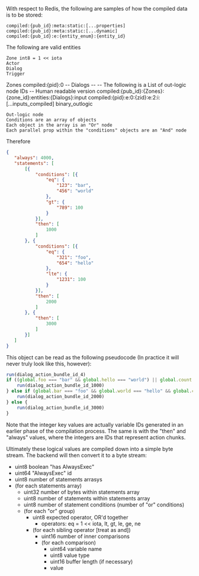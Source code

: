 With respect to Redis, the following are samples of how the compiled data is to be stored:
```
compiled:{pub_id}:meta:static:[...properties]
compiled:{pub_id}:meta:static:[...dynamic]
compiled:{pub_id}:e:{entity_enum}:{entity_id}
```

The following are valid entities
```
Zone int8 = 1 << iota
Actor
Dialog
Trigger
```

Zones
  compiled:{pid}:0
  -- Dialogs --
  -- The following is a List of out-logic node IDs
  -- Human readable version compiled:{pub_id}:{Zones}:{zone_id}:entities:{Dialogs}:input
  compiled:{pid}:e:0:{zid}:e:2:i:[...inputs_compiled] binary_outlogic

```
Out-logic node
Conditions are an array of objects
Each object in the array is an "Or" node
Each parallel prop within the "conditions" objects are an "And" node
```

Therefore

```json
{
   "always": 4000,
   "statements": [
       [{
           "conditions": [{
               "eq": {
                   "123": "bar",
                   "456": "world"
               },
               "gt": {
                   "789": 100
               }
           }],
           "then": [
               1000
           ]
       }, {
           "conditions": [{
               "eq": {
                   "321": "foo",
                   "654": "hello"
               },
               "lte": {
                   "1231": 100
               }
           }],
           "then": [
               2000
           ]
       }, {
           "then": [
               3000
           ]
       }]
   ]
}
```

This object can be read as the following pseudocode
(In practice it will never truly look like this, however):
```js
run(dialog_action_bundle_id_4)
if ((global.foo === "bar" && global.hello === "world") || global.count > 100) {
	run(dialog_action_bundle_id_1000)
} else if (global.bar === "foo" && global.world === "hello" && global.count <= 100) {
	run(dialog_action_bundle_id_2000)
} else {
    run(dialog_action_bundle_id_3000)
}
```

Note that the integer key values are actually variable IDs generated in an earlier phase of the compilation process.
The same is with the "then" and "always" values, where the integers are IDs that represent action chunks.

Ultimately these logical values are compiled down into a simple byte stream.
The backend will then convert it to a byte stream:

- uint8 boolean "has AlwaysExec"
- uint64 "AlwaysExec" id
- uint8 number of statements arrasys
- (for each statements array)
  - uint32 number of bytes within statements array
  - uint8 number of statements within statements array
  - uint8 number of statement conditions (number of "or" conditions)
  - (for each "or" group)
    - uint8 expected operator, OR'd together
        - operators: eq = 1 << iota, lt, gt, le, ge, ne
    - (for each sibling operator [treat as and])
        - uint16 number of inner comparisons
        - (for each comparison)
            - uint64 variable name
            - uint8 value type
            - uint16 buffer length (if necessary)
            - value
